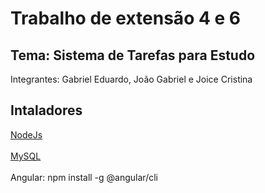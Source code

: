 # Trabalho de extensão 4 e 6
## Tema: Sistema de Tarefas para Estudo</h3>
Integrantes: Gabriel Eduardo, João Gabriel e Joice Cristina

## Intaladores

<a href="https://nodejs.org/en/download/prebuilt-installer">NodeJs</a>
<br><br>
<a href="https://dev.mysql.com/downloads/installer/">MySQL</a>
<br><br>
Angular: npm install -g @angular/cli

